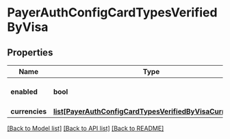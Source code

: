 # PayerAuthConfigCardTypesVerifiedByVisa

## Properties
Name | Type | Description | Notes
------------ | ------------- | ------------- | -------------
**enabled** | **bool** |  | [optional] [default to True]
**currencies** | [**list[PayerAuthConfigCardTypesVerifiedByVisaCurrencies]**](PayerAuthConfigCardTypesVerifiedByVisaCurrencies.md) |  | [optional] 

[[Back to Model list]](../README.md#documentation-for-models) [[Back to API list]](../README.md#documentation-for-api-endpoints) [[Back to README]](../README.md)


